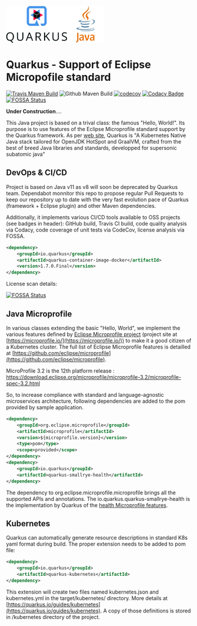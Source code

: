 <img src="img/quarkus_logo_vertical_rgb_600px_default.png" height="100"><img src="img/java-logo.png" height="100"> 

# Quarkus - Support of Eclipse Micropofile standard

[![Travis Maven Build](https://travis-ci.org/didier-durand/quarkus-for-eclipse-microprofile.svg?branch=master)](https://travis-ci.org/didier-durand/quarkus-for-eclipse-microprofile) 
![Github Maven Build](https://github.com/didier-durand/quarkus-for-eclipse-microprofile/workflows/Maven%20Build/badge.svg) 
[![codecov](https://codecov.io/gh/didier-durand/quarkus-for-eclipse-microprofile/branch/master/graph/badge.svg)](https://codecov.io/gh/didier-durand/quarkus-for-eclipse-microprofile) 
[![Codacy Badge](https://api.codacy.com/project/badge/Grade/d5b2b1f3514d426e9c93526787c9212d)](https://app.codacy.com/manual/didier-durand/quarkus-for-eclipse-microprofile?utm_source=github.com&utm_medium=referral&utm_content=didier-durand/quarkus-for-eclipse-microprofile&utm_campaign=Badge_Grade_Dashboard) 
[![FOSSA Status](https://app.fossa.com/api/projects/git%2Bgithub.com%2Fdidier-durand%2Fquarkus-for-eclipse-microprofile.svg?type=shield)](https://app.fossa.com/projects/git%2Bgithub.com%2Fdidier-durand%2Fquarkus-for-eclipse-microprofile?ref=badge_shield)

**Under Construction**....

This Java project is based on a trival class: the famous "Hello, World!". Its purpose is to use features of the Eclipse Microprofile standard 
support by the Quarkus framework. As per [web site](https://quarkus.io/), Quarkus is "A Kubernetes Native Java stack tailored 
for OpenJDK HotSpot and GraalVM, crafted from the best of breed Java libraries and standards, developped for supersonic subatomic java"

## DevOps & CI/CD 



Project is based on Java v11 as v8 will soon be deprecated by Quarkus team. Dependabot monnitor this repo to propose regular Pull Requests to keep our repository up to date with the very fast evolution pace of Quarkus (framework + Eclipse plugin) and other Maven dependencies.

Additionally, it implements various CI/CD tools available to OSS projects (see badges in header): GitHub build, Travis CI build, code quality analysis via Codacy, code coverage of unit tests via CodeCov, license analysis via FOSSA.


```xml
<dependency>
    <groupId>io.quarkus</groupId>
    <artifactId>quarkus-container-image-docker</artifactId>
    <version>1.7.0.Final</version>
</dependency>
```
License scan details:

[![FOSSA Status](https://app.fossa.com/api/projects/git%2Bgithub.com%2Fdidier-durand%2Fquarkus-for-eclipse-microprofile.svg?type=large)](https://app.fossa.com/projects/git%2Bgithub.com%2Fdidier-durand%2Fquarkus-for-eclipse-microprofile?ref=badge_large)

## Java Microprofile

In various classes extending the basic "Hello, World", we implement the various features defined by 
[Eclipse Microprofile project](https://projects.eclipse.org/projects/technology.microprofile) (project site at [https://microprofile.io/](https://microprofile.io/)) 
to make it a good citizen of a Kubernetes cluster. The full list of Eclipse Microprofile features is detailled at [https://github.com/eclipse/microprofile](https://github.com/eclipse/microprofile). 

MicroProfile 3.2 is the 12th platform release : https://download.eclipse.org/microprofile/microprofile-3.2/microprofile-spec-3.2.html

So, to increase compliance with standard and language-agnostic microservices architecture, following dependencies are added to the pom provided by 
sample application.

```xml
<dependency>
	<groupId>org.eclipse.microprofile</groupId>
	<artifactId>microprofile</artifactId>
	<version>${microprofile.version}</version>
	<type>pom</type>
	<scope>provided</scope>
</dependency>
<dependency>
	<groupId>io.quarkus</groupId>
	<artifactId>quarkus-smallrye-health</artifactId>
</dependency>
```

The dependency to org.eclipse.microprofile.microprofile brings all the supported APIs and annotations. The io.quarkus.quarkus-smallrye-health is the implementation by Quarkus of the [health Microprofile features](https://github.com/eclipse/microprofile-health).

## Kubernetes

Quarkus can automatically generate resource descriptions in standard K8s yaml format during build. The proper extension needs to be added to pom file:

```xml
<dependency>
    <groupId>io.quarkus</groupId>
    <artifactId>quarkus-kubernetes</artifactId>
</dependency>
```

This extension will create two files named kubernetes.json and kubernetes.yml in the target/kubernetes/ directory. More details at [https://quarkus.io/guides/kubernetes](https://quarkus.io/guides/kubernetes). A copy of those definitions is stored in /kubernetes directory of the project.